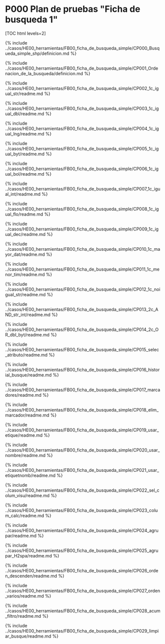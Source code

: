 
# P000 Plan de pruebas "Ficha de busqueda 1"

[TOC html levels=2]

{% include ../casos/HE00_herramientas/FB00_ficha_de_busqueda_simple/CP000_Busqueda_simple_shp/definicion.md %}

{% include ../casos/HE00_herramientas/FB00_ficha_de_busqueda_simple/CP001_Ordenacion_de_la_busqueda/definicion.md %}

{% include ../casos/HE00_herramientas/FB00_ficha_de_busqueda_simple/CP002_1c_igual_str/readme.md %}

{% include ../casos/HE00_herramientas/FB00_ficha_de_busqueda_simple/CP003_1c_igual_dbl/readme.md %}

{% include ../casos/HE00_herramientas/FB00_ficha_de_busqueda_simple/CP004_1c_igual_lng/readme.md %}

{% include ../casos/HE00_herramientas/FB00_ficha_de_busqueda_simple/CP005_1c_igual_byt/readme.md %}

{% include ../casos/HE00_herramientas/FB00_ficha_de_busqueda_simple/CP006_1c_igual_bol/readme.md %}

{% include ../casos/HE00_herramientas/FB00_ficha_de_busqueda_simple/CP007_1c_igual_int/readme.md %}

{% include ../casos/HE00_herramientas/FB00_ficha_de_busqueda_simple/CP008_1c_igual_flo/readme.md %}

{% include ../casos/HE00_herramientas/FB00_ficha_de_busqueda_simple/CP009_1c_igual_dec/readme.md %}

{% include ../casos/HE00_herramientas/FB00_ficha_de_busqueda_simple/CP010_1c_mayor_dat/readme.md %}

{% include ../casos/HE00_herramientas/FB00_ficha_de_busqueda_simple/CP011_1c_menor_tim/readme.md %}

{% include ../casos/HE00_herramientas/FB00_ficha_de_busqueda_simple/CP012_1c_noigual_str/readme.md %}

{% include ../casos/HE00_herramientas/FB00_ficha_de_busqueda_simple/CP013_2c_AND_str_int/readme.md %}

{% include ../casos/HE00_herramientas/FB00_ficha_de_busqueda_simple/CP014_2c_OR_dbl_byt/readme.md %}

{% include ../casos/HE00_herramientas/FB00_ficha_de_busqueda_simple/CP015_selec_atributo/readme.md %}

{% include ../casos/HE00_herramientas/FB00_ficha_de_busqueda_simple/CP016_historial_busque/readme.md %}

{% include ../casos/HE00_herramientas/FB00_ficha_de_busqueda_simple/CP017_marcadores/readme.md %}

{% include ../casos/HE00_herramientas/FB00_ficha_de_busqueda_simple/CP018_elim_marcador/readme.md %}

{% include ../casos/HE00_herramientas/FB00_ficha_de_busqueda_simple/CP019_usar_etique/readme.md %}

{% include ../casos/HE00_herramientas/FB00_ficha_de_busqueda_simple/CP020_usar_nombre/readme.md %}

{% include ../casos/HE00_herramientas/FB00_ficha_de_busqueda_simple/CP021_usar_etiquetnomb/readme.md %}

{% include ../casos/HE00_herramientas/FB00_ficha_de_busqueda_simple/CP022_sel_colum_visu/readme.md %}

{% include ../casos/HE00_herramientas/FB00_ficha_de_busqueda_simple/CP023_colum_calc/readme.md %}

{% include ../casos/HE00_herramientas/FB00_ficha_de_busqueda_simple/CP024_agrupar/readme.md %}

{% include ../casos/HE00_herramientas/FB00_ficha_de_busqueda_simple/CP025_agrupar_H2spa/readme.md %}

{% include ../casos/HE00_herramientas/FB00_ficha_de_busqueda_simple/CP026_orden_descenden/readme.md %}

{% include ../casos/HE00_herramientas/FB00_ficha_de_busqueda_simple/CP027_orden_varios/readme.md %}

{% include ../casos/HE00_herramientas/FB00_ficha_de_busqueda_simple/CP028_acum_filtro/readme.md %}

{% include ../casos/HE00_herramientas/FB00_ficha_de_busqueda_simple/CP029_limpiar_busque/readme.md %}
